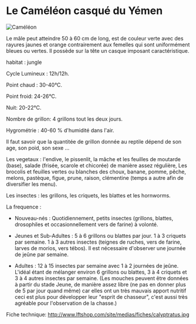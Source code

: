 # Le Caméléon casqué du Yémen


![Caméléon](http://www.desjardins-inspirations.fr/wp-content/uploads/img-principale2-673x300.jpg)

Le mâle peut atteindre 50 à 60 cm de long, est de couleur verte avec des rayures jaunes et orange contrairement aux femelles qui sont uniformément bleues ou vertes. Il possède sur la tête un casque imposant caractéristique.

habitat : jungle 

Cycle Lumineux : 12h/12h. 

Point chaud : 30-40°C. 

Point froid: 24-26°C. 

Nuit: 20-22°C. 

Nombre de grillon: 4 grillons tout les deux jours. 

Hygrométrie : 40-60 % d'humidité dans l'air.

Il faut savoir que la quantitée de grillon donnée au reptile dépend de son age, son poid, son sexe ...

Les vegetaux : l'endive, le pissenlit, la mâche et les feuilles de moutarde (base), salade (frisée, scarole et chicorée) de manière assez régulière, Les brocolis et feuilles vertes ou blanches des choux, banane, pomme, pêche, melons, pastèque, figue, prune, raison, clémentine
(temps a autre afin de diversifier les menu).

Les insectes : les grillons, les criquets, les blattes et les hornworms.

La frequence : 
- Nouveau-nés : Quotidiennement, petits insectes (grillons, blattes, drosophiles et occasionnellement vers de farine) à volonté.

- Jeunes et Sub-Adultes : 5 à 6 grillons ou blattes par jour. 1 à 3 criquets par semaine. 1 à 3 autres insectes (teignes de ruches, vers de farine, larves de morios, vers tébos). Il est nécessaire d'observer une journée de jeûne par semaine.

- Adultes : 12 à 15 insectes par semaine avec 1 à 2 journées de jeûne. L'idéal étant de mélanger environ 6 grillons ou blattes, 3 à 4 criquets et 3 à 4 autres insectes par semaine.
(Les mouches peuvent être données à partir du stade Jeune, de manière assez libre (ne pas en donner plus de 5 par jour quand même) car elles ont un très mauvais apport nutritif ceci est plus pour développer leur "esprit de chasseur", c'est aussi très agréable pour l'observation de la chasse.)



Fiche technique: http://www.lftshop.com/site/medias/fiches/calyptratus.jpg
